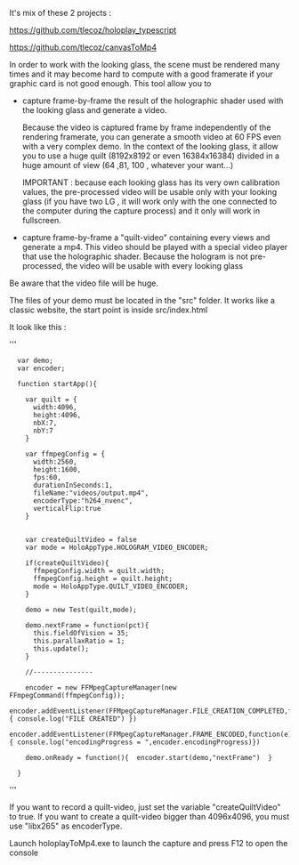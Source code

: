 It's mix of these 2 projects : 

https://github.com/tlecoz/holoplay_typescript 

https://github.com/tlecoz/canvasToMp4 


In order to work with the looking glass, the scene must be rendered many times and it may become hard to compute with a good framerate if your graphic card is not good enough. This tool allow you to 


- capture frame-by-frame the result of the holographic shader used with the looking glass and generate a video. 
   
  Because the video is captured frame by frame independently of the rendering framerate, you can generate a smooth video at 60 FPS even with a very complex demo. In the context of the looking glass, it allow you to use a huge quilt (8192x8192 or even 16384x16384) divided in a huge amount of view (64 ,81, 100 , whatever your want...) 
 
  
  IMPORTANT : because each looking glass has its very own calibration values, the pre-processed video will be usable only 
              with your looking glass (if you have two LG , it will work only with the one connected to the computer during
              the capture process) and it only will work in fullscreen. 
 
 
 
 - capture frame-by-frame a "quilt-video" containing every views and generate a mp4.
    This video should be played with a special video player that use the holographic shader. 
    Because the hologram is not pre-processed, the video will be usable with every looking glass
    

 Be aware that the video file will be huge. 


The files of your demo must be located in the "src" folder. 
It works like a classic website, the start point is inside src/index.html 

It look like this : 

'''

      var demo;
      var encoder;

      function startApp(){

        var quilt = {
          width:4096,
          height:4096,
          nbX:7,
          nbY:7
        }

        var ffmpegConfig = {
          width:2560,
          height:1600,
          fps:60,
          durationInSeconds:1,
          fileName:"videos/output.mp4",
          encoderType:"h264_nvenc",
          verticalFlip:true
        }


        var createQuiltVideo = false
        var mode = HoloAppType.HOLOGRAM_VIDEO_ENCODER;

        if(createQuiltVideo){
          ffmpegConfig.width = quilt.width;
          ffmpegConfig.height = quilt.height;
          mode = HoloAppType.QUILT_VIDEO_ENCODER;
        }

        demo = new Test(quilt,mode);

        demo.nextFrame = function(pct){
          this.fieldOfVision = 35;
          this.parallaxRatio = 1;
          this.update();
        }

        //---------------

        encoder = new FFMpegCaptureManager(new FFmpegCommand(ffmpegConfig));
        encoder.addEventListener(FFMpegCaptureManager.FILE_CREATION_COMPLETED,function(e){ console.log("FILE CREATED") })
        encoder.addEventListener(FFMpegCaptureManager.FRAME_ENCODED,function(e){ console.log("encodingProgress = ",encoder.encodingProgress)})

        demo.onReady = function(){  encoder.start(demo,"nextFrame")  }

      }
'''

If you want to record a quilt-video, just set the variable "createQuiltVideo" to true. 
If you want to create a quilt-video bigger than 4096x4096, you must use "libx265" as  encoderType. 

Launch holoplayToMp4.exe to launch the capture and press F12 to open the console

